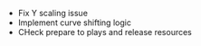 - Fix Y scaling issue
- Implement curve shifting logic
- CHeck prepare to plays and release resources
